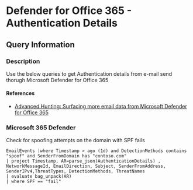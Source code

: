 # Defender for Office 365 - Authentication Details

## Query Information

### Description

Use the below queries to get Authentication details from e-mail send thorugh Microsoft Defender for Office 365

#### References

- [Advanced Hunting: Surfacing more email data from Microsoft Defender for Office 365](https://techcommunity.microsoft.com/t5/microsoft-365-defender-blog/advanced-hunting-surfacing-more-email-data-from-microsoft/ba-p/2678118)

### Microsoft 365 Defender

Check for spoofing attempts on the domain with SPF fails

```kql
EmailEvents |where Timestamp > ago (1d) and DetectionMethods contains "spoof" and SenderFromDomain has "contoso.com" 
| project Timestamp, AR=parse_json(AuthenticationDetails) , NetworkMessageId, EmailDirection, Subject, SenderFromAddress, SenderIPv4,ThreatTypes, DetectionMethods, ThreatNames 
| evaluate bag_unpack(AR) 
| where SPF == "fail" 
```
